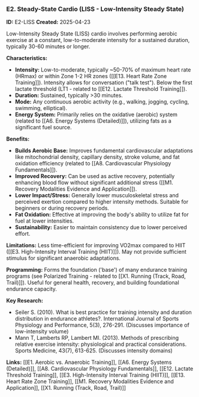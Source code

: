 ### E2. Steady-State Cardio (LISS - Low-Intensity Steady State)
**ID:** E2-LISS
**Created:** 2025-04-23

Low-Intensity Steady State (LISS) cardio involves performing aerobic exercise at a constant, low-to-moderate intensity for a sustained duration, typically 30-60 minutes or longer.

**Characteristics:**
- **Intensity:** Low-to-moderate, typically ~50-70% of maximum heart rate (HRmax) or within Zone 1-2 HR zones ([[E13. Heart Rate Zone Training]]). Intensity allows for conversation ("talk test"). Below the first lactate threshold (LT1 - related to [[E12. Lactate Threshold Training]]).
- **Duration:** Sustained, typically >30 minutes.
- **Mode:** Any continuous aerobic activity (e.g., walking, jogging, cycling, swimming, elliptical).
- **Energy System:** Primarily relies on the oxidative (aerobic) system (related to [[A6. Energy Systems (Detailed)]]), utilizing fats as a significant fuel source.

**Benefits:**
- **Builds Aerobic Base:** Improves fundamental cardiovascular adaptations like mitochondrial density, capillary density, stroke volume, and fat oxidation efficiency (related to [[A8. Cardiovascular Physiology Fundamentals]]).
- **Improved Recovery:** Can be used as active recovery, potentially enhancing blood flow without significant additional stress ([[M1. Recovery Modalities Evidence and Application]]).
- **Lower Impact/Stress:** Generally lower musculoskeletal stress and perceived exertion compared to higher intensity methods. Suitable for beginners or during recovery periods.
- **Fat Oxidation:** Effective at improving the body's ability to utilize fat for fuel at lower intensities.
- **Sustainability:** Easier to maintain consistency due to lower perceived effort.

**Limitations:** Less time-efficient for improving VO2max compared to HIIT ([[E3. High-Intensity Interval Training (HIIT)]]). May not provide sufficient stimulus for significant anaerobic adaptations.

**Programming:** Forms the foundation ('base') of many endurance training programs (see Polarized Training - related to [[X1. Running (Track, Road, Trail)]]). Useful for general health, recovery, and building foundational endurance capacity.

**Key Research:**
- Seiler S. (2010). What is best practice for training intensity and duration distribution in endurance athletes?. International Journal of Sports Physiology and Performance, 5(3), 276-291. (Discusses importance of low-intensity volume)
- Mann T, Lamberts RP, Lambert MI. (2013). Methods of prescribing relative exercise intensity: physiological and practical considerations. Sports Medicine, 43(7), 613-625. (Discusses intensity domains)

**Links:** [[E1. Aerobic vs. Anaerobic Training]], [[A6. Energy Systems (Detailed)]], [[A8. Cardiovascular Physiology Fundamentals]], [[E12. Lactate Threshold Training]], [[E3. High-Intensity Interval Training (HIIT)]], [[E13. Heart Rate Zone Training]], [[M1. Recovery Modalities Evidence and Application]], [[X1. Running (Track, Road, Trail)]]